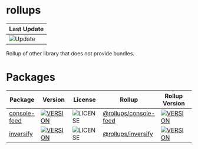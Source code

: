 # rollups

| Last Update                                                              |
| ------------------------------------------------------------------------ |
| ![Update](https://github.com/wenerme/rollups/workflows/Update/badge.svg) |

Rollup of other library that does not provide bundles.


# Packages

| Package | Version | License | Rollup | Rollup Version | jsdelivr | unpkg |
| ------- | ------- | ------- | ------ | -------------- | -------- | ----- |
| [console-feed](https://www.npmjs.com/package/console-feed) | [![VERSION](https://img.shields.io/npm/v/console-feed)](https://www.npmjs.com/package/console-feed) | ![LICENSE](https://img.shields.io/npm/l/console-feed) | [@rollups/console-feed](./pacckages/console-feed) | [![VERSION](https://img.shields.io/npm/v/@rollups/console-feed)]((https://www.npmjs.com/package/@rollups/console-feed)) | [jsdelivr](https://cdn.jsdelivr.net/npm/@rollups/console-feed) | [unpkg](https://unpkg.com/@rollups/console-feed) |
| [inversify](https://www.npmjs.com/package/inversify) | [![VERSION](https://img.shields.io/npm/v/inversify)](https://www.npmjs.com/package/inversify) | ![LICENSE](https://img.shields.io/npm/l/inversify) | [@rollups/inversify](./pacckages/inversify) | [![VERSION](https://img.shields.io/npm/v/@rollups/inversify)]((https://www.npmjs.com/package/@rollups/inversify)) | [jsdelivr](https://cdn.jsdelivr.net/npm/@rollups/inversify) | [unpkg](https://unpkg.com/@rollups/inversify) |
